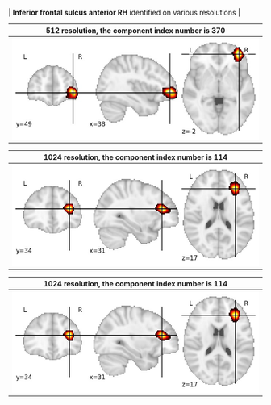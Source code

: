 


| **Inferior frontal sulcus anterior RH** identified on various resolutions |

| 512 resolution, the component index number is 370|  
|:---:|  
| ![Component 512](../512/final/370.jpg "From component 512: Inferior frontal sulcus anterior RH") |

| 1024 resolution, the component index number is 114|  
|:---:|  
| ![Component 1024](../1024/final/114.jpg "From component 1024: Inferior frontal sulcus anterior RH") |

| 1024 resolution, the component index number is 114|  
|:---:|  
| ![Component 1024](../1024/final/114.jpg "From component 1024: Inferior frontal sulcus anterior RH") |
